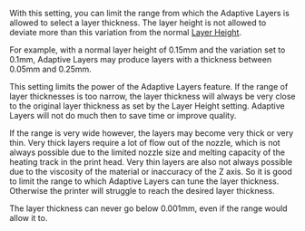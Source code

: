 With this setting, you can limit the range from which the Adaptive Layers is allowed to select a layer thickness. The layer height is not allowed to deviate more than this variation from the normal [Layer Height](../resolution/layer_height.md).

For example, with a normal layer height of 0.15mm and the variation set to 0.1mm, Adaptive Layers may produce layers with a thickness between 0.05mm and 0.25mm.

This setting limits the power of the Adaptive Layers feature. If the range of layer thicknesses is too narrow, the layer thickness will always be very close to the original layer thickness as set by the Layer Height setting. Adaptive Layers will not do much then to save time or improve quality.

If the range is very wide however, the layers may become very thick or very thin. Very thick layers require a lot of flow out of the nozzle, which is not always possible due to the limited nozzle size and melting capacity of the heating track in the print head. Very thin layers are also not always possible due to the viscosity of the material or inaccuracy of the Z axis. So it is good to limit the range to which Adaptive Layers can tune the layer thickness. Otherwise the printer will struggle to reach the desired layer thickness.

The layer thickness can never go below 0.001mm, even if the range would allow it to.